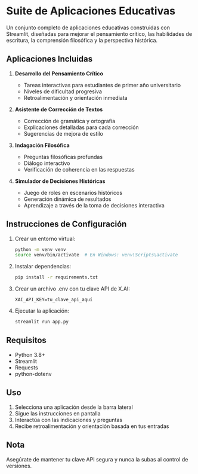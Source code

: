# Suite de Aplicaciones Educativas

Un conjunto completo de aplicaciones educativas construidas con Streamlit, diseñadas para mejorar el pensamiento crítico, las habilidades de escritura, la comprensión filosófica y la perspectiva histórica.

## Aplicaciones Incluidas

1. **Desarrollo del Pensamiento Crítico**
   - Tareas interactivas para estudiantes de primer año universitario
   - Niveles de dificultad progresiva
   - Retroalimentación y orientación inmediata

2. **Asistente de Corrección de Textos**
   - Corrección de gramática y ortografía
   - Explicaciones detalladas para cada corrección
   - Sugerencias de mejora de estilo

3. **Indagación Filosófica**
   - Preguntas filosóficas profundas
   - Diálogo interactivo
   - Verificación de coherencia en las respuestas

4. **Simulador de Decisiones Históricas**
   - Juego de roles en escenarios históricos
   - Generación dinámica de resultados
   - Aprendizaje a través de la toma de decisiones interactiva

## Instrucciones de Configuración

1. Crear un entorno virtual:
   ```bash
   python -m venv venv
   source venv/bin/activate  # En Windows: venv\Scripts\activate
   ```

2. Instalar dependencias:
   ```bash
   pip install -r requirements.txt
   ```

3. Crear un archivo .env con tu clave API de X.AI:
   ```
   XAI_API_KEY=tu_clave_api_aquí
   ```

4. Ejecutar la aplicación:
   ```bash
   streamlit run app.py
   ```

## Requisitos
- Python 3.8+
- Streamlit
- Requests
- python-dotenv

## Uso
1. Selecciona una aplicación desde la barra lateral
2. Sigue las instrucciones en pantalla
3. Interactúa con las indicaciones y preguntas
4. Recibe retroalimentación y orientación basada en tus entradas

## Nota
Asegúrate de mantener tu clave API segura y nunca la subas al control de versiones.
